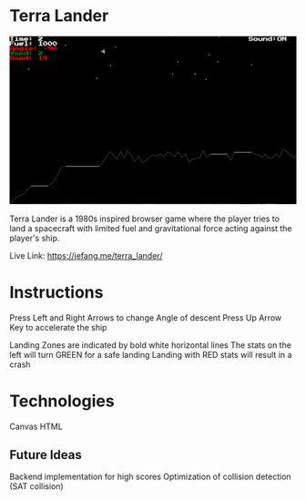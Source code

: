 # Terra Lander

<!-- ![alt text](https://github.com/jefang123/terra_lander/tree/master/media/Terra_Lander.png) -->

<!-- ![ScreenShot](https://github.com/jefang123/terra_lander/tree/master/media/Terra_Lander.png) -->
<!-- ![My image](jefang123.github.com/terra_lander/media/Terra_Lander.png) -->
<img src="/media/Terra_Lander.png" alt="Terra Lander"/>

Terra Lander is a 1980s inspired browser game where the player tries to land a spacecraft with limited fuel and gravitational force acting against the player's ship.

Live Link: https://jefang.me/terra_lander/

# Instructions 

Press Left and Right Arrows to change Angle of descent 
Press Up Arrow Key to accelerate the ship 

Landing Zones are indicated by bold white horizontal lines
The stats on the left will turn GREEN for a safe landing
Landing with RED stats will result in a crash 

# Technologies 
Canvas
HTML

## Future Ideas

Backend implementation for high scores
Optimization of collision detection (SAT collision)